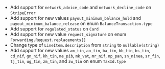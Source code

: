 * Add support for `network_advice_code` and `network_decline_code` on `StripeError`
* Add support for new values `payout_minimum_balance_hold` and `payout_minimum_balance_release` on enum `BalanceTransaction.type`
* Add support for `regulated_status` on `Card`
* Add support for new value `request_signature` on enum `Forwarding.Request.replacements[]`
* Change type of `LineItem.description` from `string` to `nullable(string)`
* Add support for new values `am_tin`, `ao_tin`, `ba_tin`, `bb_tin`, `bs_tin`, `cd_nif`, `gn_nif`, `kh_tin`, `me_pib`, `mk_vat`, `mr_nif`, `np_pan`, `sn_ninea`, `sr_fin`, `tj_tin`, `ug_tin`, `zm_tin`, and `zw_tin` on enum `TaxId.type`